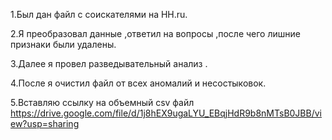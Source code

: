 1.Был дан файл с соискателями на HH.ru. 

2.Я преобразовал данные ,ответил на вопросы ,после чего лишние признаки были удалены. 

3.Далее я провел разведывательный анализ .

4.После я очистил файл от всех аномалий и несостыковок.

5.Вставляю ссылку на объемный csv файл https://drive.google.com/file/d/1j8hEX9ugaLYU_EBqjHdR9b8nMTsB0JBB/view?usp=sharing
